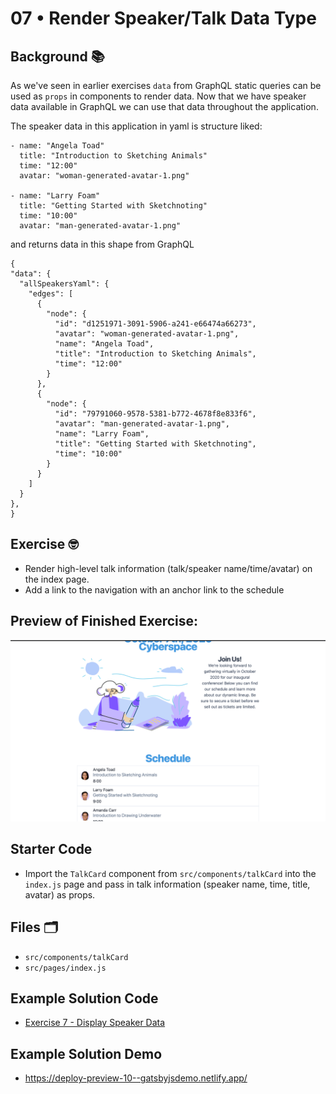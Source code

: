 # 07 • Render Speaker/Talk Data Type

## Background 📚

As we've seen in earlier exercises `data` from GraphQL static queries can be used as `props` in components to render data. Now that we have speaker data available in GraphQL we can use that data throughout the application.

The speaker data in this application in yaml is structure liked:

```
- name: "Angela Toad"
  title: "Introduction to Sketching Animals"
  time: "12:00"
  avatar: "woman-generated-avatar-1.png"

- name: "Larry Foam"
  title: "Getting Started with Sketchnoting"
  time: "10:00"
  avatar: "man-generated-avatar-1.png"
```

and returns data in this shape from GraphQL

```
{
"data": {
  "allSpeakersYaml": {
    "edges": [
      {
        "node": {
          "id": "d1251971-3091-5906-a241-e66474a66273",
          "avatar": "woman-generated-avatar-1.png",
          "name": "Angela Toad",
          "title": "Introduction to Sketching Animals",
          "time": "12:00"
        }
      },
      {
        "node": {
          "id": "79791060-9578-5381-b772-4678f8e833f6",
          "avatar": "man-generated-avatar-1.png",
          "name": "Larry Foam",
          "title": "Getting Started with Sketchnoting",
          "time": "10:00"
        }
      }
    ]
  }
},
}
```

## Exercise 🤓

- Render high-level talk information (talk/speaker name/time/avatar) on the index page.
- Add a link to the navigation with an anchor link to the schedule

## Preview of Finished Exercise:

![screenshot of index page with speaker data](./images/exercise-7-render-speaker-data.png)

## Starter Code

- Import the `TalkCard` component from `src/components/talkCard` into the `index.js` page and pass in talk information (speaker name, time, title, avatar) as props.

## Files 🗂

- `src/components/talkCard`
- `src/pages/index.js`



## Example Solution Code
- [Exercise 7 - Display Speaker Data](https://github.com/M0nica/gatsby-workshop/pull/10/files)

## Example Solution Demo
- https://deploy-preview-10--gatsbyjsdemo.netlify.app/

